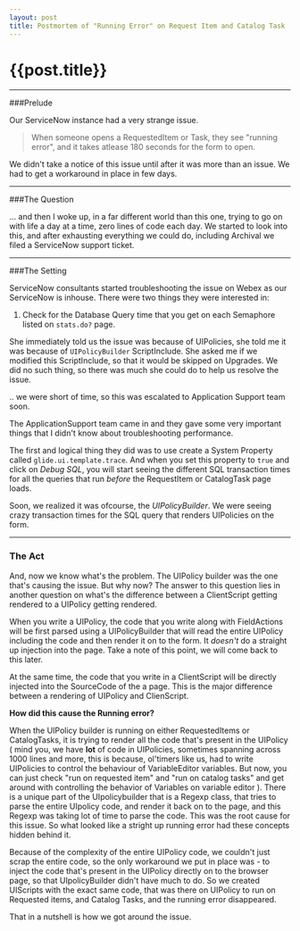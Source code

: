```yaml
---
layout: post
title: Postmortem of "Running Error" on Request Item and Catalog Task
--- 
```




 {{post.title}}
======================================================




---

###Prelude

Our ServiceNow instance had a very strange issue. 

>When someone opens a RequestedItem or Task, they see "running error", and it takes atlease 180 seconds for the form to open.

We didn't take a notice of this issue until after it was more than an issue. We had to get a workaround in  place in  few days.

------

###The Question

... and then I woke up, in a far different world than this one, trying to go on with life a day at a time, zero lines of code each day. We started to look into this, and after exhausting everything we could do, including Archival we filed a ServiceNow support ticket.

----


###The Setting

ServiceNow consultants started troubleshooting the issue on Webex as our ServiceNow is inhouse. There were two things they were interested in:

1. Check for the Database Query time that you get on each Semaphore listed on `stats.do?` page.

She immediately told us the issue was because of UIPolicies, she told me it was because of `UIPolicyBuilder` ScriptInclude. She asked me if we modified this ScriptInclude, so that it would be skipped on Upgrades. We did no such thing, so there was much she could do to help us resolve the issue.

.. we were short of time, so this was escalated to Application Support team soon.

The ApplicationSupport team came in and they gave some very important things that I didn't know about troubleshooting performance.

The first and logical thing they did was to use create a System Property called `glide.ui.template.trace`. And when you set this property to `true` and click on *Debug SQL*, you will start seeing the different SQL transaction times for all the queries that run *before* the RequestItem or CatalogTask page loads.

Soon, we realized it was ofcourse, the *UIPolicyBuilder*. We were seeing crazy transaction times for the SQL query that renders UIPolicies on the form.

---

### The Act

And, now we know what's the problem. The UIPolicy builder was the one that's causing the issue. But why now? The answer to this question lies in another question on what's the difference between a ClientScript getting rendered to a UIPolicy getting rendered.

When you write a UIPolicy, the code that you write along with FieldActions will be first parsed using a UIPolicyBuilder that will read the entire UIPolicy including the code and then render it on to the form. It *doesn't* do a straight up injection into the page. Take a note of this point, we will come back to this later.

At the same time, the code that you write in a ClientScript will be directly injected into the SourceCode of the a page. This is the major difference between a rendering of UIPolicy and ClienScript.

**How did this cause the Running error?**

When the UIPolicy builder is running on either RequestedItems or CatalogTasks, it is trying to render all the code that's present in the UIPolicy ( mind you, we have **lot** of code in UIPolicies, sometimes spanning across 1000 lines and more, this is because, ol'timers like us, had to write UIPolicies to control the behaviour of VariableEditor variables. But now, you can just check "run on requested item" and "run on catalog tasks" and get around with controlling the behavior of Variables on variable editor ). There is a unique part of the UIpolicybuilder that is a Regexp class, that tries to parse the entire UIpolicy code, and render it back on to the page, and this Regexp was taking lot of time to parse the code. This was the root cause for this issue. So what looked like a stright up running error had these concepts hidden behind it.

Because of the complexity of the entire UIPolicy code, we couldn't just scrap the entire code, so the only workaround we put in place was - to inject the code that's present in the UIPolicy directly on to the browser page, so that UIpolicyBuilder didn't have much to do. So we created UIScripts with the exact same code, that was there on UIPolicy to run on Requested items, and Catalog Tasks, and the running error disappeared.

That in a nutshell is how we got around the issue.
